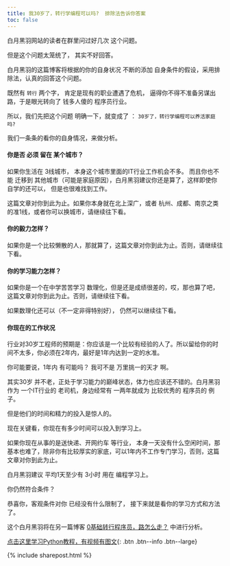 ```yaml
---
title: 我30岁了，转行学编程可以吗?  排除法告诉你答案
toc: false
---
```



白月黑羽网站的读者在群里问过好几次 这个问题。

但是这个问题太笼统了， 其实不好回答。

白月黑羽的这篇博客将根据的你的自身状况 不断的添加 自身条件的假设，采用排除法，认真的回答这个问题。

既然有  ```转行``` 两个字， 肯定是现有的职业遭遇了危机，  逼得你不得不准备另谋出路，于是眼光转向了 钱多人傻的 程序员行业。


所以，我们先把这个问题  明确一下，就变成了 ：  ```30岁了，转行学编程可以养活家庭吗?``` 

我们一条条的看你的自身情况，来做分析。

#### 你是否 必须 留在 某个城市？

如果你生活在 3线城市， 本身这个城市里面的IT行业工作机会不多。 而且你也不能 迁移到 其他城市（可能是家庭原因），白月黑羽建议你还是算了，这样即使你自学的还可以， 但是也很难找到工作。

这篇文章对你到此为止。如果你本身就在北上深广，或者 杭州、成都、南京之类的准1线，或者你可以换城市，请继续往下看。

#### 你的毅力怎样？

如果你是一个比较懒散的人，那就算了，这篇文章对你到此为止。否则，请继续往下看。

#### 你的学习能力怎样？

如果你是一个在中学苦苦学习 数理化，但是还是成绩很差的，哎，那也算了吧，这篇文章对你到此为止。否则，请继续往下看。

如果数理化还可以（不一定非得特别好）， 仍然可以继续往下看。

#### 你现在的工作状况

行业对30岁工程师的预期是：你应该是一个比较有经验的人了。所以留给你的时间不太多，你必须在2年内，最好是1年内达到一定的水准。

你可能要说，1年内 有可能吗？ 我可不是 万里挑一的天才 啊。

其实30岁 并不老，正处于学习能力的巅峰状态，体力也应该还不错的。白月黑羽作为 一个IT行业的 老司机，身边经常有 一两年就成为 比较优秀的 程序员的 例子。

但是他们的时间和精力的投入是惊人的。 

现在关键看，你现在有多少时间可以投入到学习上。

如果你现在从事的是送快递、开网约车 等行业， 本身一天没有什么空闲时间，那基本也难了，除非你有比较厚实的家底，可以1年内不工作专门学习，否则，这篇文章对你到此为止。

白月黑羽建议 平均1天至少有 3小时 用在 编程学习上。

你仍然符合条件？

恭喜你，客观条件对你 已经没有什么限制了， 接下来就是看你的学习方式和方法了。

这个白月黑羽将在另一篇博客 <a target='_blank' href='/doc/blog/python/2019011501/'> 0基础转行程序员，路怎么走？</a> 中进行分析。


[点击这里学习Python教程，有视频有图文](/doc/tutorial/python/0001/){: .btn .btn--info .btn--large}


{% include sharepost.html %}